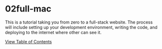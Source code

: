 # 02full-mac

This is a tutorial taking you from zero to a full-stack website. The process will include setting up your development environment, writing the code, and deploying to the internet where other can see it.

[View Table of Contents](./TOC.md)
